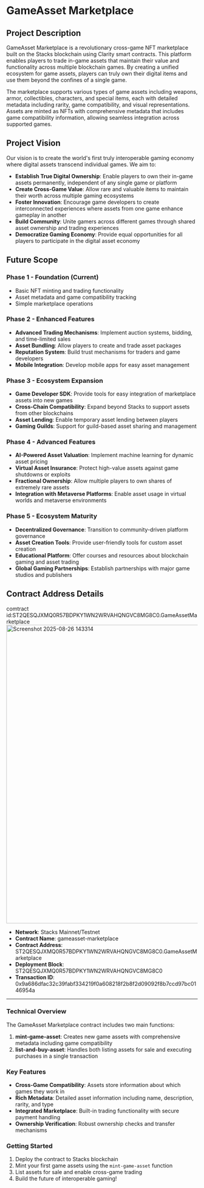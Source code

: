# GameAsset Marketplace

## Project Description

GameAsset Marketplace is a revolutionary cross-game NFT marketplace built on the Stacks blockchain using Clarity smart contracts. This platform enables players to trade in-game assets that maintain their value and functionality across multiple blockchain games. By creating a unified ecosystem for game assets, players can truly own their digital items and use them beyond the confines of a single game.

The marketplace supports various types of game assets including weapons, armor, collectibles, characters, and special items, each with detailed metadata including rarity, game compatibility, and visual representations. Assets are minted as NFTs with comprehensive metadata that includes game compatibility information, allowing seamless integration across supported games.

## Project Vision

Our vision is to create the world's first truly interoperable gaming economy where digital assets transcend individual games. We aim to:

- **Establish True Digital Ownership**: Enable players to own their in-game assets permanently, independent of any single game or platform
- **Create Cross-Game Value**: Allow rare and valuable items to maintain their worth across multiple gaming ecosystems
- **Foster Innovation**: Encourage game developers to create interconnected experiences where assets from one game enhance gameplay in another
- **Build Community**: Unite gamers across different games through shared asset ownership and trading experiences
- **Democratize Gaming Economy**: Provide equal opportunities for all players to participate in the digital asset economy

## Future Scope

### Phase 1 - Foundation (Current)
- Basic NFT minting and trading functionality
- Asset metadata and game compatibility tracking
- Simple marketplace operations

### Phase 2 - Enhanced Features
- **Advanced Trading Mechanisms**: Implement auction systems, bidding, and time-limited sales
- **Asset Bundling**: Allow players to create and trade asset packages
- **Reputation System**: Build trust mechanisms for traders and game developers
- **Mobile Integration**: Develop mobile apps for easy asset management

### Phase 3 - Ecosystem Expansion
- **Game Developer SDK**: Provide tools for easy integration of marketplace assets into new games
- **Cross-Chain Compatibility**: Expand beyond Stacks to support assets from other blockchains
- **Asset Lending**: Enable temporary asset lending between players
- **Gaming Guilds**: Support for guild-based asset sharing and management

### Phase 4 - Advanced Features
- **AI-Powered Asset Valuation**: Implement machine learning for dynamic asset pricing
- **Virtual Asset Insurance**: Protect high-value assets against game shutdowns or exploits
- **Fractional Ownership**: Allow multiple players to own shares of extremely rare assets
- **Integration with Metaverse Platforms**: Enable asset usage in virtual worlds and metaverse environments

### Phase 5 - Ecosystem Maturity
- **Decentralized Governance**: Transition to community-driven platform governance
- **Asset Creation Tools**: Provide user-friendly tools for custom asset creation
- **Educational Platform**: Offer courses and resources about blockchain gaming and asset trading
- **Global Gaming Partnerships**: Establish partnerships with major game studios and publishers

## Contract Address Details
comtract id:ST2QESQJXMQ0R57BDPKY1WN2WRVAHQNGVC8MG8C0.GameAssetMarketplace
<img width="1188" height="785" alt="Screenshot 2025-08-26 143314" src="https://github.com/user-attachments/assets/85898086-d93f-4191-b590-9b9751135937" />


- **Network**: Stacks Mainnet/Testnet
- **Contract Name**: gameasset-marketplace
- **Contract Address**: ST2QESQJXMQ0R57BDPKY1WN2WRVAHQNGVC8MG8C0.GameAssetMarketplace
- **Deployment Block**: ST2QESQJXMQ0R57BDPKY1WN2WRVAHQNGVC8MG8C0
- **Transaction ID**: 0x9a686dfac32c39fabf334219f0a608218f2b8f2d09092f8b7ccd97bc0146954a

---

### Technical Overview

The GameAsset Marketplace contract includes two main functions:

1. **mint-game-asset**: Creates new game assets with comprehensive metadata including game compatibility
2. **list-and-buy-asset**: Handles both listing assets for sale and executing purchases in a single transaction

### Key Features

- **Cross-Game Compatibility**: Assets store information about which games they work in
- **Rich Metadata**: Detailed asset information including name, description, rarity, and type
- **Integrated Marketplace**: Built-in trading functionality with secure payment handling
- **Ownership Verification**: Robust ownership checks and transfer mechanisms

### Getting Started

1. Deploy the contract to Stacks blockchain
2. Mint your first game assets using the `mint-game-asset` function
3. List assets for sale and enable cross-game trading
4. Build the future of interoperable gaming!
